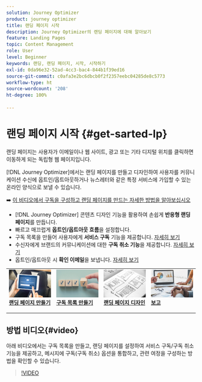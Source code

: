 ```yaml
---
solution: Journey Optimizer
product: journey optimizer
title: 랜딩 페이지 시작
description: Journey Optimizer의 랜딩 페이지에 대해 알아보기
feature: Landing Pages
topic: Content Management
role: User
level: Beginner
keywords: 랜딩, 랜딩 페이지, 시작, 시작하기
exl-id: 0da96e32-52ad-4cc3-bac4-844b1f39ed16
source-git-commit: c0afa3e2bc6dbcb0f2f2357eebc04285de8c5773
workflow-type: ht
source-wordcount: '208'
ht-degree: 100%

---
```


# 랜딩 페이지 시작 {#get-sarted-lp}

랜딩 페이지는 사용자가 이메일이나 웹 사이트, 광고 또는 기타 디지털 위치를 클릭하면 이동하게 되는 독립형 웹 페이지입니다.

[!DNL Journey Optimizer]에서는 랜딩 페이지를 만들고 디자인하여 사용자를 커뮤니케이션 수신에 옵트인/옵트아웃하거나 뉴스레터와 같은 특정 서비스에 가입할 수 있는 온라인 양식으로 보낼 수 있습니다.

➡️ [이 비디오에서 구독을 구성하고 랜딩 페이지를 만드는 자세한 방법을 알아보십시오](#video)

* [!DNL Journey Optimizer] 콘텐츠 디자인 기능을 활용하여 손쉽게 **반응형 랜딩 페이지**&#x200B;를 만듭니다.
* 빠르고 매끄럽게 **옵트인/옵트아웃 흐름**&#x200B;을 설정합니다.
* 구독 목록을 만들어 사용자에게 **서비스 구독** 기능을 제공합니다. [자세히 보기](lp-use-cases.md#subscription-to-a-service)
* 수신자에게 브랜드의 커뮤니케이션에 대한 **구독 취소 기능**&#x200B;을 제공합니다. [자세히 보기](lp-use-cases.md#opt-out)
* 옵트인/옵트아웃 시 **확인 이메일**&#x200B;을 보냅니다. [자세히 보기](lp-use-cases.md#send-confirmation-email)

<table style="table-layout:fixed"><tr style="border: 0;">
<td>
<a href="create-lp.md">
<img alt="리드" src="../assets/do-not-localize/lp-subscription.jpeg">
</a>
<div><a href="create-lp.md"><strong>랜딩 페이지 만들기</strong>
</div>
<p>
</td>
<td>
<a href="subscription-list.md">
<img alt="드물게" src="../assets/do-not-localize/lp-list.jpg">
</a>
<div>
<a href="subscription-list.md"><strong>구독 목록 만들기</strong></a>
</div>
<p></td>
<td>
<a href="design-lp.md">
<img alt="유효성 검사" src="../assets/do-not-localize/lp-design.jpg">
</a>
<div>
<a href="design-lp.md"><strong>랜딩 페이지 디자인</strong></a>
</div>
<p>
</td>
<td>
<a href="../reports/lp-report-live.md">
<img alt="유효성 검사" src="../assets/do-not-localize/lp-reporting.jpg">
</a>
<div>
<a href="../reports/lp-report-live.md"><strong>보고</strong></a>
</div>
<p>
</td>
</tr></table>

## 방법 비디오{#video}

아래 비디오에서는 구독 목록을 만들고, 랜딩 페이지를 설정하여 서비스 구독/구독 취소 기능을 제공하고, 메시지에 구독(구독 취소) 옵션을 통합하고, 관련 여정을 구성하는 방법을 확인할 수 있습니다.

>[!VIDEO](https://video.tv.adobe.com/v/341280?quality=12&learn=on)
